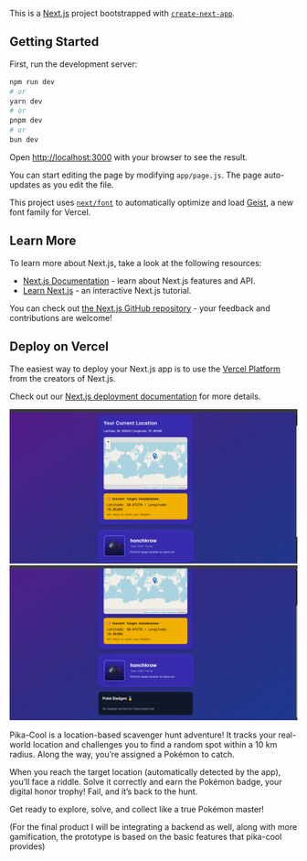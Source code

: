 This is a [Next.js](https://nextjs.org) project bootstrapped with [`create-next-app`](https://github.com/vercel/next.js/tree/canary/packages/create-next-app).

## Getting Started

First, run the development server:

```bash
npm run dev
# or
yarn dev
# or
pnpm dev
# or
bun dev
```

Open [http://localhost:3000](http://localhost:3000) with your browser to see the result.

You can start editing the page by modifying `app/page.js`. The page auto-updates as you edit the file.

This project uses [`next/font`](https://nextjs.org/docs/app/building-your-application/optimizing/fonts) to automatically optimize and load [Geist](https://vercel.com/font), a new font family for Vercel.

## Learn More

To learn more about Next.js, take a look at the following resources:

- [Next.js Documentation](https://nextjs.org/docs) - learn about Next.js features and API.
- [Learn Next.js](https://nextjs.org/learn) - an interactive Next.js tutorial.

You can check out [the Next.js GitHub repository](https://github.com/vercel/next.js) - your feedback and contributions are welcome!

## Deploy on Vercel

The easiest way to deploy your Next.js app is to use the [Vercel Platform](https://vercel.com/new?utm_medium=default-template&filter=next.js&utm_source=create-next-app&utm_campaign=create-next-app-readme) from the creators of Next.js.

Check out our [Next.js deployment documentation](https://nextjs.org/docs/app/building-your-application/deploying) for more details.

![pika-cool](./public/pika-proto.png)
![pika-badge](./public/pika-badge.png)


Pika-Cool is a location-based scavenger hunt adventure! It tracks your real-world location and challenges you to find a random spot within a 10 km radius. Along the way, you’re assigned a Pokémon to catch.

When you reach the target location (automatically detected by the app), you’ll face a riddle. Solve it correctly and earn the Pokémon badge, your digital honor trophy! Fail, and it’s back to the hunt.

Get ready to explore, solve, and collect like a true Pokémon master!

(For the final product I will be integrating a backend as well, along with more gamification, the prototype is based on the basic features that pika-cool provides)